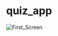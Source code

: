 # quiz_app

![First_Screen](https://user-images.githubusercontent.com/28836100/138743017-bf75e4ec-de25-4894-a3ce-dcc24aeb5b80.jpg)

